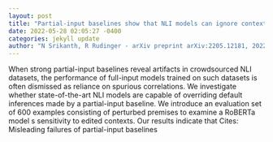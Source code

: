 ```yaml
--- 
layout: post 
title: "Partial-input baselines show that NLI models can ignore context, but they don t" 
date: 2022-05-28 02:05:27 -0400 
categories: jekyll update 
author: "N Srikanth, R Rudinger - arXiv preprint arXiv:2205.12181, 2022" 
--- 
```

When strong partial-input baselines reveal artifacts in crowdsourced NLI datasets, the performance of full-input models trained on such datasets is often dismissed as reliance on spurious correlations. We investigate whether state-of-the-art NLI models are capable of overriding default inferences made by a partial-input baseline. We introduce an evaluation set of 600 examples consisting of perturbed premises to examine a RoBERTa model s sensitivity to edited contexts. Our results indicate that Cites: Misleading failures of partial-input baselines